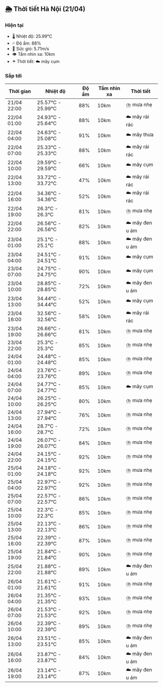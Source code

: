 ## 🌦️ Thời tiết Hà Nội (21/04)

### Hiện tại

- 🌡️ Nhiệt độ: 25.99℃
- 💦 Độ ẩm: 88%
- 💨 Sức gió: 5.71m/s
- 👁️ Tầm nhìn xa: 10km
- ☂️ Thời tiết: ☁️ mây cụm

### Sắp tới

| Thời gian | Nhiệt độ | Độ ẩm | Tầm nhìn xa | Thời tiết |
| --- | --- | --- | --- | --- |
| 21/04 22:00 | 25.57℃ - 25.99℃ | 88% | 10km | ⛈️ mưa nhẹ |
| 22/04 01:00 | 24.93℃ - 25.64℃ | 88% | 10km | ☁️ mây rải rác |
| 22/04 04:00 | 24.63℃ - 25.08℃ | 91% | 10km | ☁️ mây thưa |
| 22/04 07:00 | 25.33℃ - 25.33℃ | 88% | 10km | ☁️ mây rải rác |
| 22/04 10:00 | 29.59℃ - 29.59℃ | 66% | 10km | ☁️ mây cụm |
| 22/04 13:00 | 33.72℃ - 33.72℃ | 47% | 10km | ☁️ mây rải rác |
| 22/04 16:00 | 34.36℃ - 34.36℃ | 52% | 10km | ☁️ mây rải rác |
| 22/04 19:00 | 26.3℃ - 26.3℃ | 81% | 10km | ⛈️ mưa nhẹ |
| 22/04 22:00 | 26.56℃ - 26.56℃ | 82% | 10km | ☁️ mây đen u ám |
| 23/04 01:00 | 25.1℃ - 25.1℃ | 88% | 10km | ☁️ mây đen u ám |
| 23/04 04:00 | 24.51℃ - 24.51℃ | 91% | 10km | ☁️ mây cụm |
| 23/04 07:00 | 24.75℃ - 24.75℃ | 90% | 10km | ☁️ mây cụm |
| 23/04 10:00 | 28.85℃ - 28.85℃ | 72% | 10km | ☁️ mây đen u ám |
| 23/04 13:00 | 34.44℃ - 34.44℃ | 52% | 10km | ☁️ mây cụm |
| 23/04 16:00 | 32.56℃ - 32.56℃ | 58% | 10km | ☁️ mây rải rác |
| 23/04 19:00 | 26.66℃ - 26.66℃ | 81% | 10km | ⛈️ mưa nhẹ |
| 23/04 22:00 | 25.3℃ - 25.3℃ | 85% | 10km | ⛈️ mưa nhẹ |
| 24/04 01:00 | 24.48℃ - 24.48℃ | 85% | 10km | ⛈️ mưa nhẹ |
| 24/04 04:00 | 23.76℃ - 23.76℃ | 89% | 10km | ⛈️ mưa nhẹ |
| 24/04 07:00 | 24.77℃ - 24.77℃ | 85% | 10km | ☁️ mây cụm |
| 24/04 10:00 | 26.25℃ - 26.25℃ | 80% | 10km | ⛈️ mưa nhẹ |
| 24/04 13:00 | 27.94℃ - 27.94℃ | 76% | 10km | ⛈️ mưa nhẹ |
| 24/04 16:00 | 28.7℃ - 28.7℃ | 72% | 10km | ⛈️ mưa nhẹ |
| 24/04 19:00 | 26.07℃ - 26.07℃ | 84% | 10km | ⛈️ mưa nhẹ |
| 24/04 22:00 | 24.15℃ - 24.15℃ | 92% | 10km | ⛈️ mưa nhẹ |
| 25/04 01:00 | 24.18℃ - 24.18℃ | 92% | 10km | ⛈️ mưa nhẹ |
| 25/04 04:00 | 22.97℃ - 22.97℃ | 92% | 10km | ⛈️ mưa nhẹ |
| 25/04 07:00 | 22.57℃ - 22.57℃ | 86% | 10km | ⛈️ mưa nhẹ |
| 25/04 10:00 | 22.3℃ - 22.3℃ | 85% | 10km | ⛈️ mưa nhẹ |
| 25/04 13:00 | 22.13℃ - 22.13℃ | 86% | 10km | ⛈️ mưa nhẹ |
| 25/04 16:00 | 22.39℃ - 22.39℃ | 87% | 10km | ⛈️ mưa nhẹ |
| 25/04 19:00 | 21.84℃ - 21.84℃ | 90% | 10km | ⛈️ mưa nhẹ |
| 25/04 22:00 | 21.88℃ - 21.88℃ | 89% | 10km | ☁️ mây đen u ám |
| 26/04 01:00 | 21.61℃ - 21.61℃ | 91% | 10km | ⛈️ mưa nhẹ |
| 26/04 04:00 | 21.35℃ - 21.35℃ | 93% | 10km | ⛈️ mưa nhẹ |
| 26/04 07:00 | 21.53℃ - 21.53℃ | 92% | 10km | ⛈️ mưa nhẹ |
| 26/04 10:00 | 22.39℃ - 22.39℃ | 89% | 10km | ⛈️ mưa nhẹ |
| 26/04 13:00 | 23.51℃ - 23.51℃ | 85% | 10km | ☁️ mây đen u ám |
| 26/04 16:00 | 23.87℃ - 23.87℃ | 84% | 10km | ☁️ mây đen u ám |
| 26/04 19:00 | 23.14℃ - 23.14℃ | 87% | 10km | ☁️ mây đen u ám |
